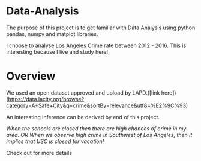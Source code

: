 # Data-Analysis

The purpose of this project is to get familiar with Data Analysis using python pandas, numpy and matplot libraries. 

I choose to analyse Los Angeles Crime rate between 2012 - 2016. This is interesting because I live and study here!

Overview
=============
We used an open dataset approved and upload by LAPD.([link here])(https://data.lacity.org/browse?category=A+Safe+City&q=crime&sortBy=relevance&utf8=%E2%9C%93) 

An interesting inference can be derived by end of this project. 

*When the schools are closed then there are high chances of crime in my area. OR When we observe high crime in Southwest of Los Angeles, then it implies that USC is closed for vacation!*

Check out for more details

